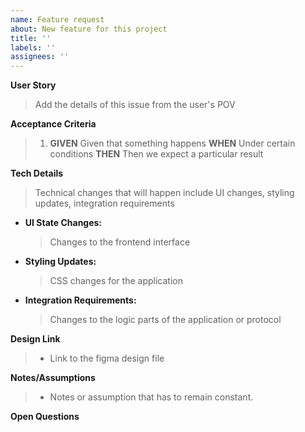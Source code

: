 ```yaml
---
name: Feature request
about: New feature for this project
title: ''
labels: ''
assignees: ''
---
```



**User Story**
> Add the details of this issue from the user's POV

**Acceptance Criteria**
> 1. **GIVEN** Given that something happens
> **WHEN** Under certain conditions
> **THEN** Then we expect a particular result

**Tech Details**
>Technical changes that will happen include UI changes, styling updates, integration requirements
* **UI State Changes:**
    >  Changes to the frontend interface
* **Styling Updates:**
    >  CSS changes for the application
* **Integration Requirements:**
    >  Changes to the logic parts of the application or protocol 


**Design Link**
>* Link to the figma design file 

**Notes/Assumptions**
>* Notes or assumption that has to remain constant. 

**Open Questions**